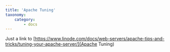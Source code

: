 ```yaml
---
title: 'Apache Tuning'
taxonomy:
    category:
        - docs
---
```


Just a link to [https://www.linode.com/docs/web-servers/apache-tips-and-tricks/tuning-your-apache-server/](Apache Tuning)